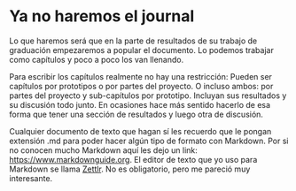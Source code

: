 # Ya no haremos el journal

Lo que haremos será que en la parte de resultados de su trabajo de graduación empezaremos a popular el documento. Lo podemos trabajar como capítulos y poco a poco los van llenando.

Para escribir los capítulos realmente no hay una restricción: Pueden ser capítulos por prototipos o por partes del proyecto. O incluso ambos: por partes del proyecto y sub-capítulos por prototipo. Incluyan sus resultados y su discusión todo junto. En ocasiones hace más sentido hacerlo de esa forma que tener una sección de resultados y luego otra de discusión.

Cualquier documento de texto que hagan sí les recuerdo que le pongan extensión .md para poder hacer algún tipo de formato con Markdown. Por si no conocen mucho Markdown aquí les dejo un link: https://www.markdownguide.org. El editor de texto que yo uso para Markdown se llama [Zettlr](https://www.zettlr.com). No es obligatorio, pero me pareció muy interesante.